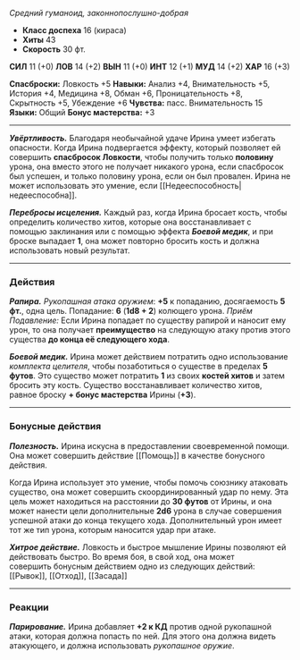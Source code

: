 _Средний гуманоид, законнопослушно-добрая_ 

- **Класс доспеха** 16 (кираса)
- **Хиты** 43
- **Cкорость** 30 фт.

**СИЛ** 11 (+0) **ЛОВ** 14 (+2) **ВЫН** 11 (+0) **ИНТ** 12 (+1) **МУД** 14 (+2) **ХАР** 16 (+3) 

**Спасброски:** Ловкость +5
**Навыки:** Анализ +4, Внимательность +5, История +4, Медицина +8, Обман +6, Проницательность +8, Скрытность +5, Убеждение +6
**Чувства:** пасс. Внимательность 15
**Языки:** Общий
**Бонус мастерства:** +3

---
 ***Увёртливость.*** Благодаря необычайной удаче Ирина умеет избегать опасности. Когда Ирина подвергается эффекту, который позволяет ей совершить **спасбросок Ловкости**, чтобы получить только **половину** урона, она вместо этого не получает никакого урона, если спасбросок был успешен, и только половину урона, если он был провален. Ирина не может использовать это умение, если [[Недееспособность|недееспособна]].
 
 ***Перебросы исцеления.*** Каждый раз, когда Ирина бросает кость, чтобы определить количество хитов, которые она восстанавливает с помощью заклинания или с помощью эффекта ***Боевой медик***, и при броске выпадает **1**, она может повторно бросить кость и должна использовать новый результат.
 
---
### Действия

***Рапира.*** _Рукопашная атака оружием_: **+5** к попаданию, досягаемость **5 фт.**, одна цель. Попадание: **6** (**1d8 + 2**) колющего урона.
*Приём Подавление:* Если Ирина попадает по существу рапирой и наносит ему урон, то она получает **преимущество** на следующую атаку против этого существа **до конца её следующего хода**.

***Боевой медик.*** Ирина может действием потратить одно использование *комплекта целителя*, чтобы позаботиться о существе в пределах **5 футов**. Это существо может потратить **1** из своих **костей хитов** и затем бросить эту кость. Существо восстанавливает количество хитов, равное броску **+ бонус мастерства** Ирины (**+3**).

---
### Бонусные действия

***Полезность.*** Ирина искусна в предоставлении своевременной помощи. Она может совершить действие [[Помощь]] в качестве бонусного действия.

Когда Ирина использует это умение, чтобы помочь союзнику атаковать существо, она может совершить скоординированный удар по нему. Эта цель может находиться на расстоянии до **30 футов** от Ирины, и она может нанести цели дополнительные **2d6** урона в случае совершения успешной атаки до конца текущего хода. Дополнительный урон имеет тот же тип урона, которым наносится удар при атаке.

***Хитрое действие.*** Ловкость и быстрое мышление Ирины позволяют ей действовать быстро. Во время боя, в свой ход, она может совершить бонусным действием одно из следующих действий: [[Рывок]], [[Отход]], [[Засада]]

---
### Реакции

_**Парирование.**_ Ирина добавляет **+2 к КД** против одной рукопашной атаки, которая должна попасть по ней. Для этого она должна видеть атакующего, и должна использовать _рукопашное оружие_.
